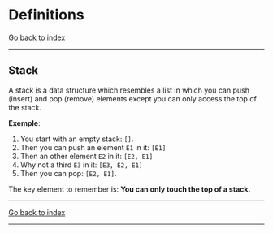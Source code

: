 # Definitions

[Go back to index](README.md)

---

## Stack
A stack is a data structure which resembles a list in which you can push (insert) and pop (remove) elements except you can only access the top of the stack.

__Exemple__:

1. You start with an empty stack: `[]`.
1. Then you can push an element `E1` in it: `[E1]`
1. Then an other element `E2` in it: `[E2, E1]`
1. Why not a third `E3` in it: `[E3, E2, E1]`
1. Then you can pop: `[E2, E1]`.

The key element to remember is: __You can only touch the top of a stack.__

---

[Go back to index](README.md)

---
